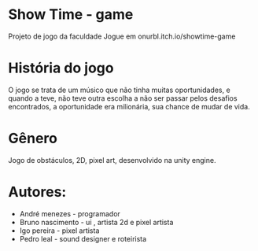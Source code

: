 # Show Time - game
Projeto de jogo da faculdade
Jogue em onurbl.itch.io/showtime-game
# História do jogo
O jogo se trata de um músico que não tinha muitas oportunidades, e quando a teve, não teve outra escolha a não ser passar pelos desafios encontrados, a oportunidade era milionária, sua chance de mudar de vida.

# Gênero
Jogo de obstáculos, 2D, pixel art, desenvolvido na unity engine.


# Autores: 
 - André menezes - programador
 - Bruno nascimento - ui , artista 2d e pixel artista
 - Igo pereira - pixel artista
 - Pedro leal - sound designer e roteirista
